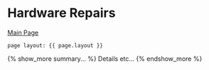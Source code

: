 # Hardware Repairs

[Main Page](Something/Whatnot)

```
page layout: {{ page.layout }} 
```

{% show_more summary... %}
Details etc...
{% endshow_more %}


